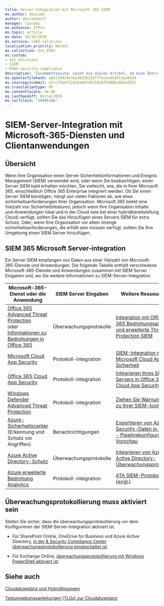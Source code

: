 ```yaml
---
title: Server-Integration mit Microsoft 365 SIEM
ms.author: deniseb
author: denisebmsft
manager: laurawi
ms.audience: ITPro
ms.topic: article
ms.date: 10/29/2018
ms.service: o365-solutions
localization_priority: Normal
ms.collection: Ent_O365
ms.custom:
- Ent_Solutions
- SIEM
- M365-security-compliance
description: 'Zusammenfassung: Lesen Sie diesen Artikel, um eine Übersicht über SIEM-Server-Integration in Microsoft 365 erhalten.'
ms.openlocfilehash: a6e139d14a7ea3625b2d2fffec5ad5d913ea9184
ms.sourcegitcommit: efccf5b4f22d34a9674bc55ebf3d88bc8bda2972
ms.translationtype: MT
ms.contentlocale: de-DE
ms.lasthandoff: 02/14/2019
ms.locfileid: "29995196"
---
```

# <a name="siem-server-integration-with-microsoft-365-services-and-applications"></a>SIEM-Server-Integration mit Microsoft-365-Diensten und Clientanwendungen

## <a name="overview"></a>Übersicht

Wenn Ihre Organisation einen Server Sicherheitsinformationen und Ereignis Management (SIEM) verwendet wird, oder wenn Sie beabsichtigen, einen Server SIEM bald erhalten möchten, Sie vielleicht, wie, die in Ihrer Microsoft 365, einschließlich Office 365 Enterprise integriert werden. Ob Sie einen Server SIEM benötigen, hängt von vielen Faktoren ab, wie etwa sicherheitsanforderungen Ihrer Organisation. Microsoft 365 bietet eine Vielzahl von Sicherheitsfeatures; jedoch wenn Ihre Organisation Inhalte und-Anwendungen lokal und in der Cloud (wie bei einer hybridbereitstellung Cloud) verfügt, sollten Sie das Hinzufügen eines Servers SIEM für extra Schutz. Oder, wenn Ihre Organisation vor allem strenge sicherheitsanforderungen, die erfüllt sein müssen verfügt, sollten Sie Ihre Umgebung einen SIEM Server hinzufügen.

## <a name="siem-server-integration-microsoft-365"></a>SIEM 365 Microsoft Server-integration

Ein Server SIEM empfangen von Daten aus einer Vielzahl von Microsoft-365-Dienste und Anwendungen. Die folgende Tabelle enthält verschiedene Microsoft-365-Dienste und Anwendungen zusammen mit SIEM Server Eingaben und, wo Sie weitere Informationen zu SIEM-Server-Integration. 

| Microsoft-365-Dienst oder die Anwendung | SIEM Server Eingaben | Weitere Ressourcen |
| --- | --- | --- |
| [Office 365 Advanced Threat Protection](office-365-atp.md) <br/>   oder   <br/>[Informationen zu Bedrohungen in Office 365](office-365-ti.md) | Überwachungsprotokolle | [Integration mit Office 365 Bedrohungsanalyse und erweiterte Threat Protection SIEM](siem-integration-with-office-365-ti.md) |
| [Microsoft Cloud App Security](https://docs.microsoft.com/cloud-app-security/what-is-cloud-app-security) | Protokoll-integration | [SIEM-Integration mit Microsoft Cloud App-Sicherheit](https://docs.microsoft.com/cloud-app-security/siem) |
| [Office 365 Cloud App Security](office-365-cas-overview.md) | Protokoll-integration | [Integrieren Ihres SIEM-Servers in Office 365 Cloud App Security](integrate-your-siem-server-with-office-365-cas.md) |
| [Windows Defender Advanced Threat Protection](https://docs.microsoft.com/windows/security/threat-protection/) | Protokoll-integration | [Ziehen Sie Warnungen zu Ihrer SIEM-tools](https://docs.microsoft.com/windows/security/threat-protection/windows-defender-atp/configure-siem-windows-defender-advanced-threat-protection) |
| [Azure-Sicherheitscenter](https://docs.microsoft.com/azure/security-center/security-center-intro) (Erkennung und Schutz vor Angriffen) | Benachrichtigungen | [Exportieren von Azure Security-Daten in SIEM - Pipelinekonfiguration - Vorschau](https://docs.microsoft.com/azure/security-center/security-center-export-data-to-siem) |
| [Azure Active Directory-Schutz](https://docs.microsoft.com/azure/active-directory/identity-protection/overview) | Überwachungsprotokolle | [Integrieren von Azure Active Directory-Überwachungsprotokolle](https://docs.microsoft.com/azure/security/security-azure-log-integration-ad) |
| [Azure erweiterte Bedrohung Analytics](https://docs.microsoft.com/azure/security/azure-threat-detection) | Protokoll-integration | [ATA SIEM-Protokoll (engl.)](https://docs.microsoft.com/advanced-threat-analytics/cef-format-sa) |

## <a name="audit-logging-must-be-turned-on"></a>Überwachungsprotokollierung muss aktiviert sein

Stellen Sie sicher, dass die überwachungsprotokollierung vor dem Konfigurieren der SIEM-Server-Integration aktiviert ist. 

- Für SharePoint Online, OneDrive for Business und Azure Active Directory, [in der & Security Compliance Center überwachungsprotokollierung eingeschaltet ist](https://docs.microsoft.com/office365/securitycompliance/turn-audit-log-search-on-or-off).

- Für Exchange Online, [überwachungsprotokollierung mit Windows PowerShell aktiviert ist](https://docs.microsoft.com/office365/securitycompliance/enable-mailbox-auditing).
 
## <a name="see-also"></a>Siehe auch

[Cloudakzeptanz und Hybridlösungen](https://docs.microsoft.com/office365/enterprise/cloud-adoption-and-hybrid-solutions)
  
[Testumgebungsanleitungen (TLGs) zur Cloudakzeptanz](https://docs.microsoft.com/office365/enterprise/cloud-adoption-test-lab-guides-tlgs)


